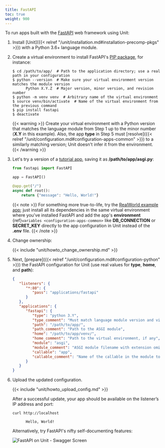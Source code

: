```yaml
---
title: FastAPI
toc: true
weight: 900
---
```


To run apps built with the [FastAPI](https://fastapi.tiangolo.com) web framework using Unit:

1. Install [Unit]({{< relref "/unit/installation.md#installation-precomp-pkgs" >}}) with a Python 3.6+ language module.

2. Create a virtual environment to install FastAPI's
   [PIP package](https://fastapi.tiangolo.com/tutorial/#install-fastapi), for
   instance:

   ```console
   $ cd /path/to/app/  # Path to the application directory; use a real path in your configuration
   $ python --version  # Make sure your virtual environment version matches the module version
         Python X.Y.Z  # Major version, minor version, and revision number
   $ python -m venv venv  # Arbitrary name of the virtual environment
   $ source venv/bin/activate  # Name of the virtual environment from the previous command
   $ pip install fastapi
   $ deactivate
   ```

   {{< warning >}}
   Create your virtual environment with a Python version that matches the
   language module from Step 1 up to the minor number (**X.Y** in
   this example). Also, the app **type** in Step 5 must
   [resolve]({{< relref "/unit/configuration.md#configuration-apps-common" >}})
   to a similarly matching version; Unit doesn't infer it from the environment.
   {{< /warning >}}

3. Let's try a version of a [tutorial app](https://fastapi.tiangolo.com/tutorial/first-steps/),
   saving it as **/path/to/app/asgi.py**:

   ```python
   from fastapi import FastAPI

   app = FastAPI()

   @app.get("/")
   async def root():
       return {"message": "Hello, World!"}
   ```

   {{< note >}}
   For something more true-to-life, try the
   [RealWorld example app](https://github.com/nsidnev/fastapi-realworld-example-app); just
   install all its dependencies in the same virtual environment where you've
   installed FastAPI and add the app's **environment** {ref}`variables
   <configuration-apps-common>` like **DB_CONNECTION** or
   **SECRET_KEY** directly to the app configuration in Unit instead of
   the **.env** file.
   {{< /note >}}

4. Change ownership:

   {{< include "unit/howto_change_ownership.md" >}}

5. Next, [prepare]({{< relref "/unit/configuration.md#configuration-python" >}})
   the FastAPI configuration for Unit (use real values for **type**, **home**, and **path**):

   ```json
   {
      "listeners": {
         "*:80": {
            "pass": "applications/fastapi"
         }
      },
      "applications": {
         "fastapi": {
            "type": "python 3.Y",
            "type_comment": "Must match language module version and virtual environment version",
            "path": "/path/to/app/",
            "path_comment": "Path to the ASGI module",
            "home": "/path/to/app/venv/",
            "home_comment": "Path to the virtual environment, if any",
            "module": "asgi",
            "module_comment": "ASGI module filename with extension omitted",
            "callable": "app",
            "callable_comment": "Name of the callable in the module to run"
         }
      }
   }
   ```

6. Upload the updated configuration.

   {{< include "unit/howto_upload_config.md" >}}

   After a successful update, your app should be available on the listener’s IP
   address and port:

   ```console
   curl http://localhost

         Hello, World!
   ```

   Alternatively, try FastAPI's nifty self-documenting features:

   ![FastAPI on Unit - Swagger Screen](/unit/images/fastapi.png)
